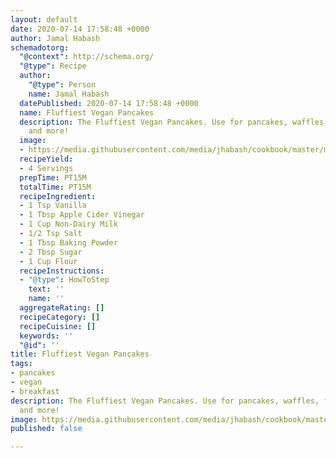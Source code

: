 ```yaml
---
layout: default
date: 2020-07-14 17:58:48 +0000
author: Jamal Habash
schemadotorg:
  "@context": http://schema.org/
  "@type": Recipe
  author:
    "@type": Person
    name: Jamal Habash
  datePublished: 2020-07-14 17:58:48 +0000
  name: Fluffiest Vegan Pancakes
  description: The Fluffiest Vegan Pancakes. Use for pancakes, waffles, frying batter
    and more!
  image:
  - https://media.githubusercontent.com/media/jhabash/cookbook/master/media/fluffiest-vegan-pancakes.jpg
  recipeYield:
  - 4 Servings
  prepTime: PT15M
  totalTime: PT15M
  recipeIngredient:
  - 1 Tsp Vanilla
  - 1 Tbsp Apple Cider Vinegar
  - 1 Cup Non-Dairy Milk
  - 1/2 Tsp Salt
  - 1 Tbsp Baking Powder
  - 2 Tbsp Sugar
  - 1 Cup Flour
  recipeInstructions:
  - "@type": HowToStep
    text: ''
    name: ''
  aggregateRating: []
  recipeCategory: []
  recipeCuisine: []
  keywords: ''
  "@id": ''
title: Fluffiest Vegan Pancakes
tags:
- pancakes
- vegan
- breakfast
description: The Fluffiest Vegan Pancakes. Use for pancakes, waffles, frying batter
  and more!
image: https://media.githubusercontent.com/media/jhabash/cookbook/master/media/fluffiest-vegan-pancakes.jpg
published: false

---
```

